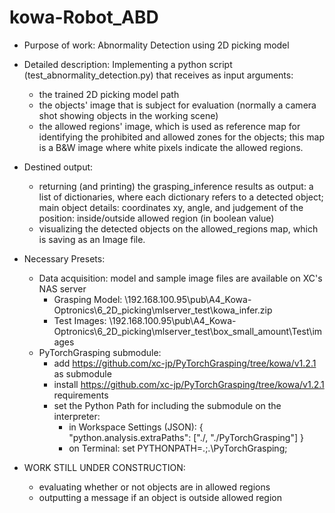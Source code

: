 # kowa-Robot_ABD
* Purpose of work: Abnormality Detection using 2D picking model
* Detailed description:
 Implementing a python script (test_abnormality_detection.py) that receives as input arguments:
    - the trained 2D picking model path
    - the objects' image that is subject for evaluation (normally a camera shot showing objects in the working scene)
    - the allowed regions' image, which is used as reference map for identifying the prohibited and allowed zones for the objects; this map is a B&W image where white pixels indicate the allowed regions.
* Destined output:
    - returning (and printing) the grasping_inference results as output: a list of dictionaries, where each dictionary refers to a detected object; main object details: coordinates xy, angle, and judgement of the position: inside/outside allowed region (in boolean value)
    - visualizing the detected objects on the allowed_regions map, which is saving as an Image file.

* Necessary Presets:
    * Data acquisition: model and sample image files are available on XC's NAS server
        - Grasping Model: \\192.168.100.95\pub\A4_Kowa-Optronics\6_2D_picking\mlserver_test\kowa_infer.zip
        - Test Images: \\192.168.100.95\pub\A4_Kowa-Optronics\6_2D_picking\mlserver_test\box_small_amount\Test\images
    * PyTorchGrasping submodule:
        - add https://github.com/xc-jp/PyTorchGrasping/tree/kowa/v1.2.1 as submodule
        - install https://github.com/xc-jp/PyTorchGrasping/tree/kowa/v1.2.1 requirements
        - set the Python Path for including the submodule on the interpreter:
            - in Workspace Settings (JSON): 
                {
                    "python.analysis.extraPaths": ["./,   "./PyTorchGrasping"]
                }
            - on Terminal: set PYTHONPATH=.;.\PyTorchGrasping;

* WORK STILL UNDER CONSTRUCTION:
    - evaluating whether or not objects are in allowed regions
    - outputting a message if an object is outside allowed region
